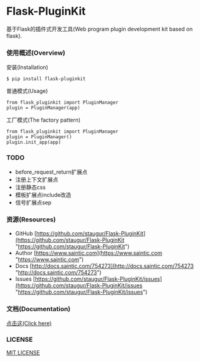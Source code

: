 # Flask-PluginKit

基于Flask的插件式开发工具(Web program plugin development kit based on flask).


### 使用概述(Overview)

安装(Installation)

```
$ pip install flask-pluginkit
```

普通模式(Usage)

```
from flask_pluginkit import PluginManager
plugin = PluginManager(app)
```

工厂模式(The factory pattern)

```
from flask_pluginkit import PluginManager
plugin = PluginManager()
plugin.init_app(app)
```


### TODO

- before_request_return扩展点
- 注册上下文扩展点
- 注册静态css
- 模板扩展点include改造
- 信号扩展点sep


### 资源(Resources)

* GitHub [https://github.com/staugur/Flask-PluginKit](https://github.com/staugur/Flask-PluginKit "https://github.com/staugur/Flask-PluginKit")
* Author [https://www.saintic.com](https://www.saintic.com "https://www.saintic.com")
* Docs [http://docs.saintic.com/754273](http://docs.saintic.com/754273 "http://docs.saintic.com/754273")
* Issues [https://github.com/staugur/Flask-PluginKit/issues](https://github.com/staugur/Flask-PluginKit/issues "https://github.com/staugur/Flask-PluginKit/issues")


### 文档(Documentation)

[点击这(Click here)](http://docs.saintic.com/754273)


### LICENSE

[MIT LICENSE](http://flask.pocoo.org/docs/license/#flask-license)
